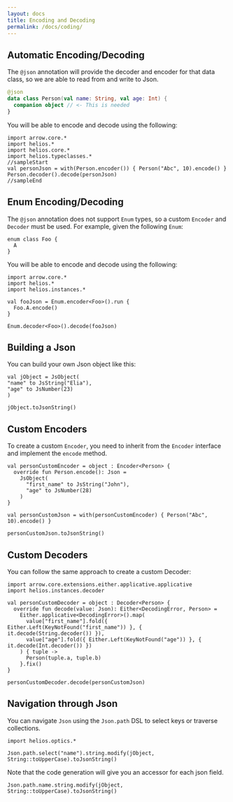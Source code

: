 ```yaml
---
layout: docs
title: Encoding and Decoding
permalink: /docs/coding/
---
```


## Automatic Encoding/Decoding

The `@json` annotation will provide the decoder and encoder for that data class,
so we are able to read from and write to Json.

```kotlin
@json
data class Person(val name: String, val age: Int) {
  companion object // <- This is needed
}
```

You will be able to encode and decode using the following:

```kotlin:ank
import arrow.core.*
import helios.*
import helios.core.*
import helios.typeclasses.*
//sampleStart
val personJson = with(Person.encoder()) { Person("Abc", 10).encode() }
Person.decoder().decode(personJson)
//sampleEnd
```

## Enum Encoding/Decoding

The `@json` annotation does not support `Enum` types, so a custom `Encoder` and `Decoder` must be used.
For example, given the following `Enum`:

```kotlin:ank:silent
enum class Foo {
  A
}
```

You will be able to encode and decode using the following:

```kotlin:ank
import arrow.core.*
import helios.*
import helios.instances.*

val fooJson = Enum.encoder<Foo>().run {
  Foo.A.encode()
}

Enum.decoder<Foo>().decode(fooJson)
```

## Building a Json

You can build your own Json object like this:

```kotlin:ank
val jObject = JsObject(
"name" to JsString("Elia"),
"age" to JsNumber(23)
)

jObject.toJsonString()
```

## Custom Encoders

To create a custom `Encoder`, you need to inherit from the `Encoder` interface and implement the `encode` method.

```kotlin:ank
val personCustomEncoder = object : Encoder<Person> {
  override fun Person.encode(): Json =
    JsObject(
      "first_name" to JsString("John"),
      "age" to JsNumber(28)
    )
}

val personCustomJson = with(personCustomEncoder) { Person("Abc", 10).encode() }

personCustomJson.toJsonString()
```


## Custom Decoders

You can follow the same approach to create a custom Decoder:

```kotlin:ank
import arrow.core.extensions.either.applicative.applicative
import helios.instances.decoder

val personCustomDecoder = object : Decoder<Person> {
  override fun decode(value: Json): Either<DecodingError, Person> =
    Either.applicative<DecodingError>().map(
      value["first_name"].fold({ Either.Left(KeyNotFound("first_name")) }, { it.decode(String.decoder()) }),
      value["age"].fold({ Either.Left(KeyNotFound("age")) }, { it.decode(Int.decoder()) })
    ) { tuple ->
      Person(tuple.a, tuple.b)
    }.fix()
}

personCustomDecoder.decode(personCustomJson)
```

## Navigation through Json

You can navigate `Json` using the `Json.path` DSL to select keys or traverse collections.

```kotlin:ank
import helios.optics.*

Json.path.select("name").string.modify(jObject, String::toUpperCase).toJsonString()
```

Note that the code generation will give you an accessor for each json field.

```kotlin:ank
Json.path.name.string.modify(jObject, String::toUpperCase).toJsonString()
```
